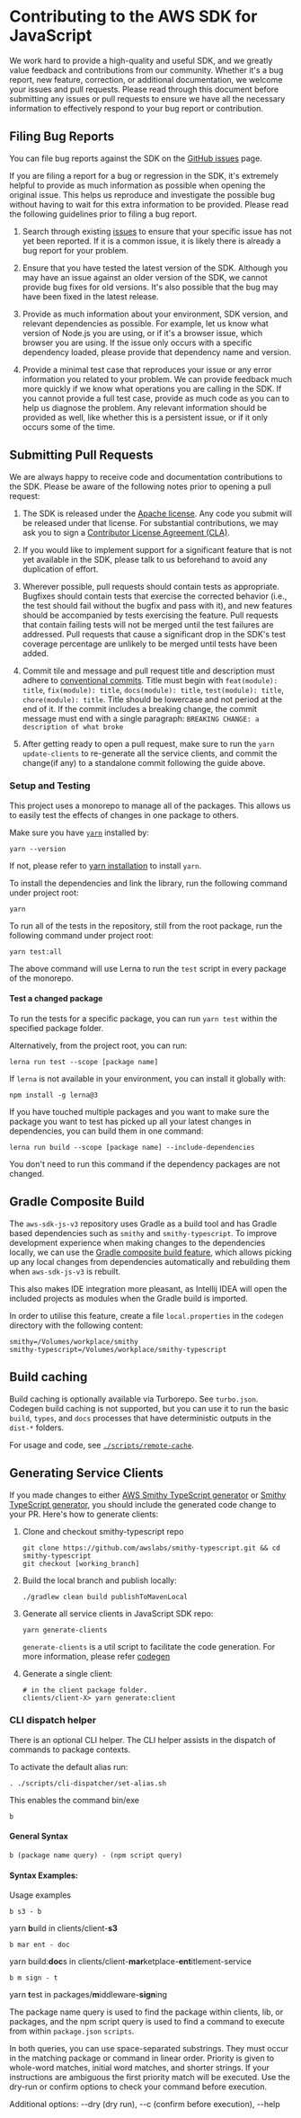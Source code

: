 # Contributing to the AWS SDK for JavaScript

We work hard to provide a high-quality and useful SDK, and we greatly value
feedback and contributions from our community. Whether it's a bug report,
new feature, correction, or additional documentation, we welcome your issues
and pull requests. Please read through this document before submitting any
issues or pull requests to ensure we have all the necessary information to
effectively respond to your bug report or contribution.

## Filing Bug Reports

You can file bug reports against the SDK on the [GitHub issues][issues] page.

If you are filing a report for a bug or regression in the SDK, it's extremely
helpful to provide as much information as possible when opening the original
issue. This helps us reproduce and investigate the possible bug without having
to wait for this extra information to be provided. Please read the following
guidelines prior to filing a bug report.

1. Search through existing [issues][] to ensure that your specific issue has
   not yet been reported. If it is a common issue, it is likely there is
   already a bug report for your problem.

2. Ensure that you have tested the latest version of the SDK. Although you
   may have an issue against an older version of the SDK, we cannot provide
   bug fixes for old versions. It's also possible that the bug may have been
   fixed in the latest release.

3. Provide as much information about your environment, SDK version, and
   relevant dependencies as possible. For example, let us know what version
   of Node.js you are using, or if it's a browser issue, which browser you
   are using. If the issue only occurs with a specific dependency loaded,
   please provide that dependency name and version.

4. Provide a minimal test case that reproduces your issue or any error
   information you related to your problem. We can provide feedback much
   more quickly if we know what operations you are calling in the SDK. If
   you cannot provide a full test case, provide as much code as you can
   to help us diagnose the problem. Any relevant information should be provided
   as well, like whether this is a persistent issue, or if it only occurs
   some of the time.

## Submitting Pull Requests

We are always happy to receive code and documentation contributions to the SDK.
Please be aware of the following notes prior to opening a pull request:

1. The SDK is released under the [Apache license][license]. Any code you submit
   will be released under that license. For substantial contributions, we may
   ask you to sign a [Contributor License Agreement (CLA)][cla].

2. If you would like to implement support for a significant feature that is not
   yet available in the SDK, please talk to us beforehand to avoid any
   duplication of effort.

3. Wherever possible, pull requests should contain tests as appropriate.
   Bugfixes should contain tests that exercise the corrected behavior (i.e., the
   test should fail without the bugfix and pass with it), and new features
   should be accompanied by tests exercising the feature. Pull requests that
   contain failing tests will not be merged until the test failures are addressed.
   Pull requests that cause a significant drop in the SDK's test coverage
   percentage are unlikely to be merged until tests have been added.

4. Commit tile and message and pull request title and description must adhere to
   [conventional commits][conventional commits]. Title must begin with `feat(module): title`,
   `fix(module): title`, `docs(module): title`, `test(module): title`, `chore(module): title`.
   Title should be lowercase and not period at the end of it. If the commit includes
   a breaking change, the commit message must end with a single paragraph: `BREAKING CHANGE: a description of what broke`

5. After getting ready to open a pull request, make sure to run the `yarn update-clients`
   to re-generate all the service clients, and commit the change(if any) to a
   standalone commit following the guide above.

### Setup and Testing

This project uses a monorepo to manage all of the packages.
This allows us to easily test the effects of changes in one package to others.

Make sure you have [`yarn`](https://yarnpkg.com/en/) installed by:

```
yarn --version
```

If not, please refer to [yarn installation](https://yarnpkg.com/en/docs/install) to install `yarn`.

To install the dependencies and link the library, run the following command under project root:

```
yarn
```

To run all of the tests in the repository, still from the root package, run the following command
under project root:

```
yarn test:all
```

The above command will use Lerna to run the `test` script in every package of the monorepo.

#### Test a changed package

To run the tests for a specific package, you can run `yarn test` within the
specified package folder.

Alternatively, from the project root, you can run:

```
lerna run test --scope [package name]
```

If `lerna` is not available in your environment, you can install it globally with:

```
npm install -g lerna@3
```

If you have touched multiple packages and you want to make sure the package
you want to test has picked up all your latest changes in dependencies, you
can build them in one command:

```
lerna run build --scope [package name] --include-dependencies
```

You don't need to run this command if the dependency packages are not changed.

## Gradle Composite Build

The `aws-sdk-js-v3` repository uses Gradle as a build tool and has Gradle based dependencies such as `smithy` and `smithy-typescript`.
To improve development experience when making changes to the dependencies locally, we can
use the [Gradle composite build feature](https://docs.gradle.org/current/userguide/composite_builds.html),
which allows picking up any local changes from dependencies automatically and rebuilding them when `aws-sdk-js-v3` is rebuilt.

This also makes IDE integration more pleasant, as Intellij IDEA will open the included projects as modules when the Gradle build is imported.

In order to utilise this feature, create a file `local.properties` in the `codegen` directory with the following content:

```
smithy=/Volumes/workplace/smithy
smithy-typescript=/Volumes/workplace/smithy-typescript
```

## Build caching

Build caching is optionally available via Turborepo. See `turbo.json`.
Codegen build caching is not supported, but you can use it to run the
basic `build`, `types`, and `docs` processes that have deterministic
outputs in the `dist-*` folders.

For usage and code, see [`./scripts/remote-cache`][build-cache].

## Generating Service Clients

If you made changes to either [AWS Smithy TypeScript generator](./codegen/smithy-aws-typescript-codegen)
or [Smithy TypeScript generator][smithy typescript repo], you should include
the generated code change to your PR. Here's how to generate clients:

1. Clone and checkout smithy-typescript repo

   ```
   git clone https://github.com/awslabs/smithy-typescript.git && cd smithy-typescript
   git checkout [working_branch]
   ```

1. Build the local branch and publish locally:

   ```
   ./gradlew clean build publishToMavenLocal
   ```

1. Generate all service clients in JavaScript SDK repo:

   ```
   yarn generate-clients
   ```

   `generate-clients` is a util script to facilitate the code generation. For more
   information, please refer [codegen](./codegen/README.md)

1. Generate a single client:
   ```
   # in the client package folder.
   clients/client-X> yarn generate:client
   ```

### CLI dispatch helper

There is an optional CLI helper.
The CLI helper assists in the dispatch of commands to package contexts.

To activate the default alias run:

```
. ./scripts/cli-dispatcher/set-alias.sh
```

This enables the command bin/exe

```
b
```

#### General Syntax

```
b (package name query) - (npm script query)
```

#### Syntax Examples:

Usage examples

```
b s3 - b
```

yarn **b**uild in clients/client-**s3**

```
b mar ent - doc
```

yarn build:**doc**s in clients/client-**mar**ketplace-**ent**itlement-service

```
b m sign - t
```

yarn **t**est in packages/**m**iddleware-**sign**ing

The package name query is used to find the package within clients, lib, or packages, and the npm script query is used to
find a command to execute from within `package.json` `scripts`.

In both queries, you can use space-separated substrings. They must occur in the matching package or command in linear order. Priority is given to whole-word matches, initial word matches, and shorter strings. If your instructions are ambiguous the first priority match will be executed. Use the dry-run or confirm options to check your command before execution.

Additional options:
--dry (dry run), --c (confirm before execution), --help

[issues]: https://github.com/aws/aws-sdk-js-v3/issues
[pr]: https://github.com/aws/aws-sdk-js-v3/pulls
[license]: http://aws.amazon.com/apache2.0/
[cla]: http://en.wikipedia.org/wiki/Contributor_License_Agreement
[aws service models]: https://github.com/aws/aws-sdk-js-v3/tree/main/models
[conventional commits]: https://www.conventionalcommits.org/
[smithy typescript repo]: https://github.com/awslabs/smithy-typescript
[build-cache]: https://github.com/aws/aws-sdk-js-v3/tree/main/scripts/remote-cache
